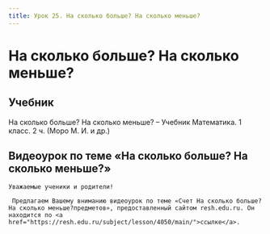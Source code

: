 ```yaml
---
title: Урок 25. На сколько больше? На сколько меньше?
---
```


# На сколько больше? На сколько меньше?

## Учебник

На сколько больше? На сколько меньше? – Учебник Математика. 1 класс. 2 ч. (Моро М. И. и др.)

## Видеоурок по теме «На сколько больше? На сколько меньше?»

<p>
	Уважаемые ученики и родители!  
</p>
<p>
	 Предлагаем Вашему вниманию видеоурок по теме «Счет На сколько больше? На сколько меньше?предметов», предоставленный сайтом resh.edu.ru. Он находится по <a href="https://resh.edu.ru/subject/lesson/4050/main/">ссылке</a>.
</p>